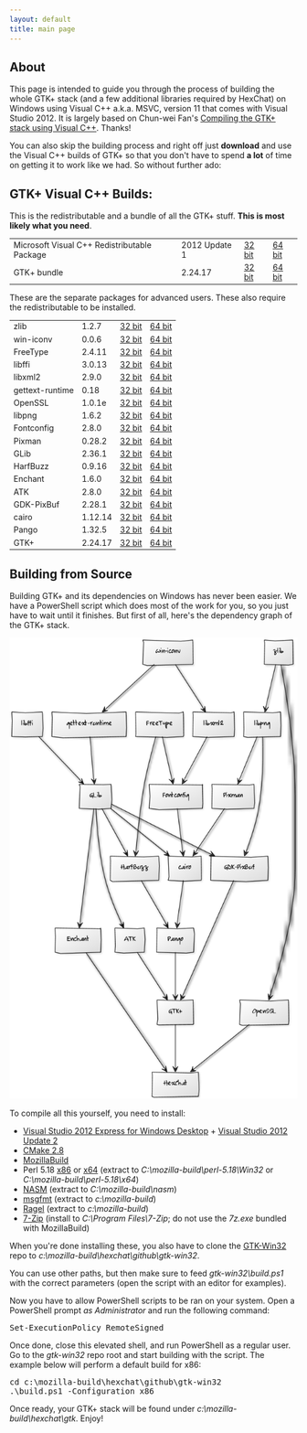 ```yaml
---
layout: default
title: main page
---
```


## About

This page is intended to guide you through the process of building the whole GTK+ stack (and a few additional libraries required by HexChat) on Windows using Visual C++ a.k.a. MSVC, version 11 that comes with Visual Studio 2012. It is largely based on Chun-wei Fan's [Compiling the GTK+ stack using Visual C++](https://live.gnome.org/GTK%2B/Win32/MSVCCompilationOfGTKStack). Thanks!

You can also skip the building process and right off just **download** and use the Visual C++ builds of GTK+ so that you don't have to spend **a lot** of time on getting it to work like we had. So without further ado:

## GTK+ Visual C++ Builds:

This is the redistributable and a bundle of all the GTK+ stuff. **This is most likely what you need**.

<table>

<tr>
<td>Microsoft Visual C++ Redistributable Package</td>
<td>2012 Update 1</td>
<td><a href="http://download.microsoft.com/download/1/6/B/16B06F60-3B20-4FF2-B699-5E9B7962F9AE/VSU1/vcredist_x86.exe">32 bit</a></td>
<td><a href="http://download.microsoft.com/download/1/6/B/16B06F60-3B20-4FF2-B699-5E9B7962F9AE/VSU1/vcredist_x64.exe">64 bit</a></td>
</tr>

<tr class="even">
<td>GTK+ bundle</td>
<td>2.24.17</td>
<td><a href="http://dl.hexchat.org/gtk-win32/vc11/x86/gtk-x86.7z">32 bit</a></td>
<td><a href="http://dl.hexchat.org/gtk-win32/vc11/x64/gtk-x64.7z">64 bit</a></td>
</tr>

</table>

These are the separate packages for advanced users. These also require the redistributable to be installed.

<table>

<tr>
<td>zlib</td>
<td class="current">1.2.7</td>
<td><a href="http://dl.hexchat.org/gtk-win32/vc11/x86/zlib-1.2.7-x86.7z">32 bit</a></td>
<td><a href="http://dl.hexchat.org/gtk-win32/vc11/x64/zlib-1.2.7-x64.7z">64 bit</a></td>
</tr>

<tr class="even">
<td>win-iconv</td>
<td class="current">0.0.6</td>
<td><a href="http://dl.hexchat.org/gtk-win32/vc11/x86/win-iconv-0.0.6-x86.7z">32 bit</a></td>
<td><a href="http://dl.hexchat.org/gtk-win32/vc11/x64/win-iconv-0.0.6-x64.7z">64 bit</a></td>
</tr>

<tr>
<td>FreeType</td>
<td class="current">2.4.11</td>
<td><a href="http://dl.hexchat.org/gtk-win32/vc11/x86/freetype-2.4.11-x86.7z">32 bit</a></td>
<td><a href="http://dl.hexchat.org/gtk-win32/vc11/x64/freetype-2.4.11-x64.7z">64 bit</a></td>
</tr>

<tr class="even">
<td>libffi</td>
<td class="current">3.0.13</td>
<td><a href="http://dl.hexchat.org/gtk-win32/vc11/x86/libffi-3.0.13-x86.7z">32 bit</a></td>
<td><a href="http://dl.hexchat.org/gtk-win32/vc11/x64/libffi-3.0.13-x64.7z">64 bit</a></td>
</tr>

<tr>
<td>libxml2</td>
<td class="current">2.9.0</td>
<td><a href="http://dl.hexchat.org/gtk-win32/vc11/x86/libxml2-2.9.0-x86.7z">32 bit</a></td>
<td><a href="http://dl.hexchat.org/gtk-win32/vc11/x64/libxml2-2.9.0-x64.7z">64 bit</a></td>
</tr>

<tr class="even">
<td>gettext-runtime</td>
<td class="current">0.18</td>
<td><a href="http://dl.hexchat.org/gtk-win32/vc11/x86/gettext-runtime-0.18-x86.7z">32 bit</a></td>
<td><a href="http://dl.hexchat.org/gtk-win32/vc11/x64/gettext-runtime-0.18-x64.7z">64 bit</a></td>
</tr>

<tr>
<td>OpenSSL</td>
<td class="current">1.0.1e</td>
<td><a href="http://dl.hexchat.org/gtk-win32/vc11/x86/openssl-1.0.1e-x86.7z">32 bit</a></td>
<td><a href="http://dl.hexchat.org/gtk-win32/vc11/x64/openssl-1.0.1e-x64.7z">64 bit</a></td>
</tr>

<tr class="even">
<td>libpng</td>
<td class="current">1.6.2</td>
<td><a href="http://dl.hexchat.org/gtk-win32/vc11/x86/libpng-1.6.2-x86.7z">32 bit</a></td>
<td><a href="http://dl.hexchat.org/gtk-win32/vc11/x64/libpng-1.6.2-x64.7z">64 bit</a></td>
</tr>

<tr>
<td>Fontconfig</td>
<td class="outdated">2.8.0</td>
<td><a href="http://dl.hexchat.org/gtk-win32/vc11/x86/fontconfig-2.8.0-x86.7z">32 bit</a></td>
<td><a href="http://dl.hexchat.org/gtk-win32/vc11/x64/fontconfig-2.8.0-x64.7z">64 bit</a></td>
</tr>

<tr class="even">
<td>Pixman</td>
<td class="current">0.28.2</td>
<td><a href="http://dl.hexchat.org/gtk-win32/vc11/x86/pixman-0.28.2-x86.7z">32 bit</a></td>
<td><a href="http://dl.hexchat.org/gtk-win32/vc11/x64/pixman-0.28.2-x64.7z">64 bit</a></td>
</tr>

<tr>
<td>GLib</td>
<td class="current">2.36.1</td>
<td><a href="http://dl.hexchat.org/gtk-win32/vc11/x86/glib-2.36.1-x86.7z">32 bit</a></td>
<td><a href="http://dl.hexchat.org/gtk-win32/vc11/x64/glib-2.36.1-x64.7z">64 bit</a></td>
</tr>

<tr class="even">
<td>HarfBuzz</td>
<td class="current">0.9.16</td>
<td><a href="http://dl.hexchat.org/gtk-win32/vc11/x86/harfbuzz-0.9.16-x86.7z">32 bit</a></td>
<td><a href="http://dl.hexchat.org/gtk-win32/vc11/x64/harfbuzz-0.9.16-x64.7z">64 bit</a></td>
</tr>

<tr>
<td>Enchant</td>
<td class="current">1.6.0</td>
<td><a href="http://dl.hexchat.org/gtk-win32/vc11/x86/enchant-1.6.0-x86.7z">32 bit</a></td>
<td><a href="http://dl.hexchat.org/gtk-win32/vc11/x64/enchant-1.6.0-x64.7z">64 bit</a></td>
</tr>

<tr class="even">
<td>ATK</td>
<td class="current">2.8.0</td>
<td><a href="http://dl.hexchat.org/gtk-win32/vc11/x86/atk-2.8.0-x86.7z">32 bit</a></td>
<td><a href="http://dl.hexchat.org/gtk-win32/vc11/x64/atk-2.8.0-x64.7z">64 bit</a></td>
</tr>

<tr>
<td>GDK-PixBuf</td>
<td class="current">2.28.1</td>
<td><a href="http://dl.hexchat.org/gtk-win32/vc11/x86/gdk-pixbuf-2.28.1-x86.7z">32 bit</a></td>
<td><a href="http://dl.hexchat.org/gtk-win32/vc11/x64/gdk-pixbuf-2.28.1-x64.7z">64 bit</a></td>
</tr>

<tr class="even">
<td>cairo</td>
<td class="current">1.12.14</td>
<td><a href="http://dl.hexchat.org/gtk-win32/vc11/x86/cairo-1.12.14-x86.7z">32 bit</a></td>
<td><a href="http://dl.hexchat.org/gtk-win32/vc11/x64/cairo-1.12.14-x64.7z">64 bit</a></td>
</tr>

<tr>
<td>Pango</td>
<td class="outdated">1.32.5</td>
<td><a href="http://dl.hexchat.org/gtk-win32/vc11/x86/pango-1.32.5-x86.7z">32 bit</a></td>
<td><a href="http://dl.hexchat.org/gtk-win32/vc11/x64/pango-1.32.5-x64.7z">64 bit</a></td>
</tr>

<tr class="even">
<td>GTK+</td>
<td class="current">2.24.17</td>
<td><a href="http://dl.hexchat.org/gtk-win32/vc11/x86/gtk-2.24.17-x86.7z">32 bit</a></td>
<td><a href="http://dl.hexchat.org/gtk-win32/vc11/x64/gtk-2.24.17-x64.7z">64 bit</a></td>
</tr>

</table>

## Building from Source

Building GTK+ and its dependencies on Windows has never been easier. We have a PowerShell script which does most of the work for you, so you just have to wait until it finishes. But first of all, here's the dependency graph of the GTK+ stack.

<img src="images/dependency-graph.png" alt="gtk dependency graph" />

To compile all this yourself, you need to install:

 * [Visual Studio 2012 Express for Windows Desktop](http://www.microsoft.com/visualstudio/eng/downloads#d-express-windows-desktop) + [Visual Studio 2012 Update 2](http://www.microsoft.com/en-us/download/details.aspx?id=38188)
 * [CMake 2.8](http://www.cmake.org/cmake/resources/software.html)
 * [MozillaBuild](http://ftp.mozilla.org/pub/mozilla.org/mozilla/libraries/win32/)
 * Perl 5.18 [x86](http://dl.hexchat.org/misc/perl/perl-5.17.10-x86.7z) or [x64](http://dl.hexchat.org/misc/perl/perl-5.17.10-x64.7z) (extract to _C:\mozilla-build\perl-5.18\Win32_ or _C:\mozilla-build\perl-5.18\x64_)
 * [NASM](http://www.nasm.us/pub/nasm/releasebuilds/?C=M;O=D) (extract to _C:\mozilla-build\nasm_)
 * [msgfmt](http://dl.hexchat.org/gtk-win32/msgfmt-0.18.1.7z) (extract to _c:\mozilla-build_)
 * [Ragel](http://dl.hexchat.org/gtk-win32/ragel-6.8.7z) (extract to _c:\mozilla-build_)
 * [7-Zip](http://www.7-zip.org/download.html) (install to _C:\Program Files\7-Zip_; do not use the _7z.exe_ bundled with MozillaBuild)

When you're done installing these, you also have to clone the [GTK-Win32](https://github.com/hexchat/gtk-win32) repo to _c:\mozilla-build\hexchat\github\gtk-win32_.

You can use other paths, but then make sure to feed _gtk-win32\build.ps1_ with the correct parameters (open the script with an editor for examples).

Now you have to allow PowerShell scripts to be ran on your system. Open a PowerShell prompt *as Administrator* and run the following command:

<pre>Set-ExecutionPolicy RemoteSigned</pre>

Once done, close this elevated shell, and run PowerShell as a regular user. Go to the _gtk-win32_ repo root and start building with the script.
The example below will perform a default build for x86:

<pre>cd c:\mozilla-build\hexchat\github\gtk-win32
.\build.ps1 -Configuration x86</pre>

Once ready, your GTK+ stack will be found under _c:\mozilla-build\hexchat\gtk_. Enjoy!
